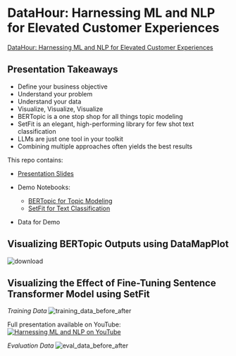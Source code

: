 # DataHour: Harnessing ML and NLP for Elevated Customer Experiences
[DataHour: Harnessing ML and NLP for Elevated Customer Experiences](https://datahack.analyticsvidhya.com/contest/datahour-harnessing-ml-and-nlp-for-elevated-customer-experiences/) 

## Presentation Takeaways
* Define your business objective
* Understand your problem
* Understand your data
* Visualize, Visualize, Visualize
* BERTopic is a one stop shop for all things topic modeling
* SetFit is an elegant, high-performing library for few shot text classification
* LLMs are just one tool in your toolkit
* Combining multiple approaches often yields the best results

This repo contains:
* [Presentation Slides](https://github.com/splevine/harnessing-nlp-cx-demo/blob/main/%5BPDF%5D%20Harnessing%20ML%20and%20NLP%20for%20Elevated%20Customer%20Experiences%20-%20Seth%20Levine%20-%20Analytics%20Vidhya%20DataHour%20-%202024-03-22.pdf)

* Demo Notebooks:
  * [BERTopic for Topic Modeling](https://github.com/splevine/harnessing-nlp-cx-demo/blob/main/notebooks/Topic_Modeling_with_BERTopic.ipynb)
  * [SetFit for Text Classification](https://github.com/splevine/harnessing-nlp-cx-demo/blob/main/notebooks/SetFit_Train_Classifier.ipynb)

* Data for Demo

## Visualizing BERTopic Outputs using DataMapPlot
![download](https://github.com/splevine/harnessing-nlp-cx-demo/assets/4715331/06be45b9-a8f7-485a-a6ec-f20ae478a407)


## Visualizing the Effect of Fine-Tuning Sentence Transformer Model using SetFit
*Training Data*
![training_data_before_after](https://github.com/splevine/harnessing-nlp-cx-demo/assets/4715331/c8cd9c6f-53c2-4922-ae46-12e8a57cc40c)


Full presentation available on YouTube:
[![Harnessing ML and NLP on YouTube](https://github.com/splevine/harnessing-nlp-cx-demo/assets/4715331/bee8223a-c345-4ce7-9074-da2f3484ffb0)](https://www.youtube.com/watch?v=_0LyvLoKt5Q)


*Evaluation Data*
![eval_data_before_after](https://github.com/splevine/harnessing-nlp-cx-demo/assets/4715331/8b7dae07-d125-48a2-bb79-c41b0239d45b)



